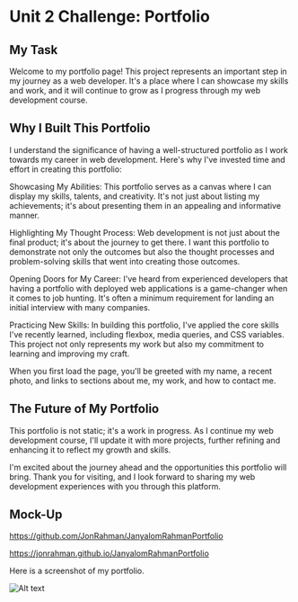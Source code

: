 # Unit 2 Challenge: Portfolio

## My Task

Welcome to my portfolio page! This project represents an important step in my journey as a web developer. It's a place where I can showcase my skills and work, and it will continue to grow as I progress through my web development course.

## Why I Built This Portfolio
I understand the significance of having a well-structured portfolio as I work towards my career in web development. Here's why I've invested time and effort in creating this portfolio:

Showcasing My Abilities: This portfolio serves as a canvas where I can display my skills, talents, and creativity. It's not just about listing my achievements; it's about presenting them in an appealing and informative manner.

Highlighting My Thought Process: Web development is not just about the final product; it's about the journey to get there. I want this portfolio to demonstrate not only the outcomes but also the thought processes and problem-solving skills that went into creating those outcomes.

Opening Doors for My Career: I've heard from experienced developers that having a portfolio with deployed web applications is a game-changer when it comes to job hunting. It's often a minimum requirement for landing an initial interview with many companies.

Practicing New Skills: In building this portfolio, I've applied the core skills I've recently learned, including flexbox, media queries, and CSS variables. This project not only represents my work but also my commitment to learning and improving my craft.

When you first load the page, you'll be greeted with my name, a recent photo, and links to sections about me, my work, and how to contact me. 

## The Future of My Portfolio
This portfolio is not static; it's a work in progress. As I continue my web development course, I'll update it with more projects, further refining and enhancing it to reflect my growth and skills.

I'm excited about the journey ahead and the opportunities this portfolio will bring. Thank you for visiting, and I look forward to sharing my web development experiences with you through this platform.

## Mock-Up

https://github.com/JonRahman/JanyalomRahmanPortfolio

https://jonrahman.github.io/JanyalomRahmanPortfolio

Here is a screenshot of my portfolio.

![Alt text](1pppp.png)

